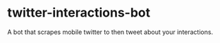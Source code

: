 twitter-interactions-bot
========================

A bot that scrapes mobile twitter to then tweet about your interactions.
